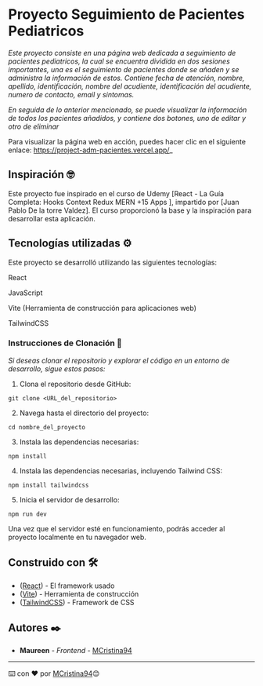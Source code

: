 # Proyecto Seguimiento de Pacientes Pediatricos

_Este proyecto consiste en una página web dedicada a seguimiento de pacientes pediatricos,
la cual se encuentra dividida en dos sesiones importantes, una es el seguimiento de pacientes donde se añaden y se administra la información de estos. Contiene fecha de atención, nombre, apellido, identificación, nombre del acudiente, identificación del acudiente, numero de contacto, email y sintomas._

_En seguida de lo anterior mencionado, se puede visualizar la información de todos los pacientes añadidos, y contiene dos botones, uno de editar y otro de eliminar_

Para visualizar la página web en acción, puedes hacer clic en el siguiente enlace: https://project-adm-pacientes.vercel.app/_


## Inspiración 🤓
Este proyecto fue inspirado en el curso de Udemy [React - La Guía Completa: Hooks Context Redux MERN +15 Apps
], impartido por [Juan Pablo De la torre Valdez]. El curso proporcionó la base y la inspiración para desarrollar esta aplicación.

## Tecnologías utilizadas ⚙️

Este proyecto se desarrolló utilizando las siguientes tecnologías:

React

JavaScript

Vite (Herramienta de construcción para aplicaciones web)

TailwindCSS



### Instrucciones de Clonación 🔧

_Si deseas clonar el repositorio y explorar el código en un entorno de desarrollo, sigue estos pasos:_


1. Clona el repositorio desde GitHub:
```
git clone <URL_del_repositorio>
```
2. Navega hasta el directorio del proyecto:
```
cd nombre_del_proyecto
```
3. Instala las dependencias necesarias:
```
npm install
```
4. Instala las dependencias necesarias, incluyendo Tailwind CSS:
```
npm install tailwindcss
```
5. Inicia el servidor de desarrollo:
```
npm run dev
```
Una vez que el servidor esté en funcionamiento, podrás acceder al proyecto localmente en tu navegador web.



## Construido con 🛠️


* ([React](https://es.react.dev/learn/installation)) - El framework usado
* ([Vite](https://es.vitejs.dev/guide/)) - Herramienta de construcción
* ([TailwindCSS](https://tailwindcss.com/docs/installation)) - Framework de CSS 


## Autores ✒️


* **Maureen** - *Frontend* - [MCristina94](https://github.com/MCristina94)

---
⌨️ con ❤️ por [MCristina94](https://github.com/MCristina94)😊